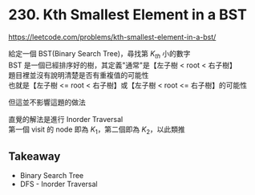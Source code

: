# 230. Kth Smallest Element in a BST

<https://leetcode.com/problems/kth-smallest-element-in-a-bst/>

給定一個 BST(Binary Search Tree)，尋找第 $K_{th}$ 小的數字  
BST 是一個已經排序好的樹，其定義"通常"是【左子樹 < root < 右子樹】  
題目裡並沒有說明清楚是否有重複值的可能性  
也就是【左子樹 <= root < 右子樹】或【左子樹 < root <= 右子樹】的可能性

但這並不影響這題的做法

直覺的解法是進行 Inorder Traversal  
第一個 visit 的 node 即為 $K_{1}$，第二個即為 $K_{2}$，以此類推

## Takeaway

- Binary Search Tree
- DFS - Inorder Traversal
